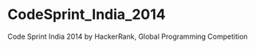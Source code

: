 CodeSprint_India_2014
=====================

Code Sprint India 2014 by HackerRank, Global Programming Competition
